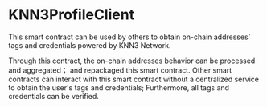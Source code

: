 # KNN3ProfileClient
This smart contract can be used by others to obtain on-chain addresses’ tags and credentials powered by KNN3 Network.

Through this contract, the on-chain addresses behavior can be processed and aggregated； and repackaged this smart contract. Other smart contracts can interact with this smart contract without a centralized service to obtain the user's tags and credentials; Furthermore, all tags and credentials can be verified.